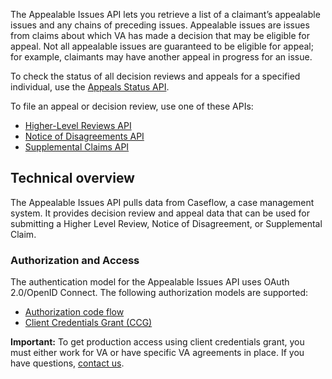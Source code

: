 The Appealable Issues API lets you retrieve a list of a claimant’s appealable issues and any chains of preceding issues. Appealable issues are issues from claims about which VA has made a decision that may be eligible for appeal. Not all appealable issues are guaranteed to be eligible for appeal; for example, claimants may have another appeal in progress for an issue.

To check the status of all decision reviews and appeals for a specified individual, use the [Appeals Status API](https://developer.va.gov/explore/appeals/docs/appeals?version=current).

To file an appeal or decision review, use one of these APIs: 
* [Higher-Level Reviews API](https://developer.va.gov/explore/appeals/docs/higher_level_reviews)
* [Notice of Disagreements API](https://developer.va.gov/explore/appeals/docs/notice_of_disagreements)
* [Supplemental Claims API](https://developer.va.gov/explore/appeals/docs/supplemental_claims)

## Technical overview
The Appealable Issues API pulls data from Caseflow, a case management system. It provides decision review and appeal data that can be used for submitting a Higher Level Review, Notice of Disagreement, or Supplemental Claim.

### Authorization and Access
The authentication model for the Appealable Issues API uses OAuth 2.0/OpenID Connect. The following authorization models are supported:
* [Authorization code flow](https://developer.va.gov/explore/authorization/docs/authorization-code)
* [Client Credentials Grant (CCG)](https://developer.va.gov/explore/authorization/docs/client-credentials)

**Important:** To get production access using client credentials grant, you must either work for VA or have specific VA agreements in place. If you have questions, [contact us](https://developer.va.gov/support/contact-us).
